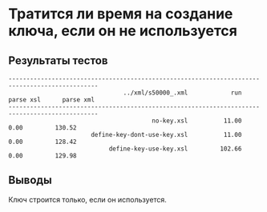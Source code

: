 Тратится ли время на создание ключа, если он не используется
============================================================

Результаты тестов
-----------------

    -----------------------------------------------------------------------------------------------
                                    ../xml/s50000_.xml            run      parse xsl      parse xml
    -----------------------------------------------------------------------------------------------
                                            no-key.xsl          11.00           0.00         130.52
                           define-key-dont-use-key.xsl          11.00           0.00         128.42
                                define-key-use-key.xsl         102.66           0.00         129.98


Выводы
------

Ключ строится только, если он используется.

